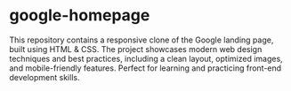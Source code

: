 # google-homepage
This repository contains a responsive clone of the Google landing page, built using HTML &amp; CSS. The project showcases modern web design techniques and best practices, including a clean layout, optimized images, and mobile-friendly features. Perfect for learning and practicing front-end development skills.
